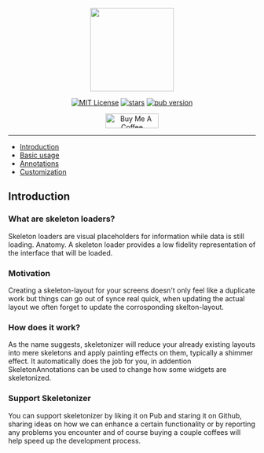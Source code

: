 <p align="center">                    
<img  src="https://raw.githubusercontent.com/Milad-Akarie/skeletonizer/main/art/skeletonizer_logo.svg" height="170">                    
</p>                    

<p align="center">                    
<a href="https://img.shields.io/badge/License-MIT-green"><img src="https://img.shields.io/badge/License-MIT-green" alt="MIT License"></a>                    
<a href="https://github.com/Milad-Akarie/skeletonizer/stargazers"><img src="https://img.shields.io/github/stars/Milad-Akarie/skeletonizer?style=flat&logo=github&colorB=green&label=stars" alt="stars"></a>                    
<a href="https://pub.dev/packages/skeletonizer"><img src="https://img.shields.io/pub/v/skeletonizer.svg?label=pub&color=orange" alt="pub version"></a>                    
</p>                    

<p align="center">                  
<a href="https://www.buymeacoffee.com/miladakarie" target="_blank"><img src="https://cdn.buymeacoffee.com/buttons/v2/default-yellow.png" alt="Buy Me A Coffee" height="30px" width= "108px"></a>                  
</p>        

---

- [Introduction](#introduction)
- [Basic usage](#basic-usage)
- [Annotations](#annotations)
- [Customization](#annotations)
## Introduction
### What are skeleton loaders?
Skeleton loaders are visual placeholders for information while data is still loading. Anatomy. A skeleton loader provides a low fidelity representation of the interface that will be loaded.

### Motivation
Creating a skeleton-layout for your screens doesn't only feel like a duplicate work but things can go out of synce real quick, when updating the actual layout we often forget to update the corrosponding skelton-layout.


### How does it work?
As the name suggests, skeletonizer will reduce your already existing layouts into mere skeletons and apply painting effects on them, typically a shimmer effect. It automatically does the job for you, in addention SkeletonAnnotations can be used to change how some widgets are skeletonized.

### Support Skeletonizer
You can support skeletonizer by liking it on Pub and staring it on Github, sharing ideas on how we can enhance a certain functionality or by reporting any problems you encounter and of course buying a couple coffees will help speed up the development process.